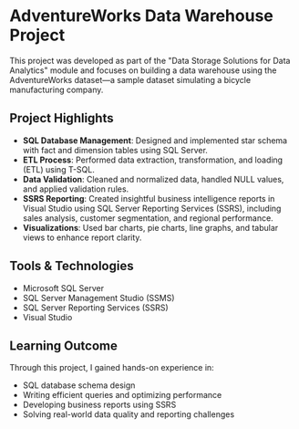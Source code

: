 # AdventureWorks Data Warehouse Project

This project was developed as part of the "Data Storage Solutions for Data Analytics" module and focuses on building a data warehouse using the AdventureWorks dataset—a sample dataset simulating a bicycle manufacturing company.

## Project Highlights

- **SQL Database Management**: Designed and implemented star schema with fact and dimension tables using SQL Server.
- **ETL Process**: Performed data extraction, transformation, and loading (ETL) using T-SQL.
- **Data Validation**: Cleaned and normalized data, handled NULL values, and applied validation rules.
- **SSRS Reporting**: Created insightful business intelligence reports in Visual Studio using SQL Server Reporting Services (SSRS), including sales analysis, customer segmentation, and regional performance.
- **Visualizations**: Used bar charts, pie charts, line graphs, and tabular views to enhance report clarity.

## Tools & Technologies

- Microsoft SQL Server
- SQL Server Management Studio (SSMS)
- SQL Server Reporting Services (SSRS)
- Visual Studio

## Learning Outcome

Through this project, I gained hands-on experience in:
- SQL database schema design
- Writing efficient queries and optimizing performance
- Developing business reports using SSRS
- Solving real-world data quality and reporting challenges
